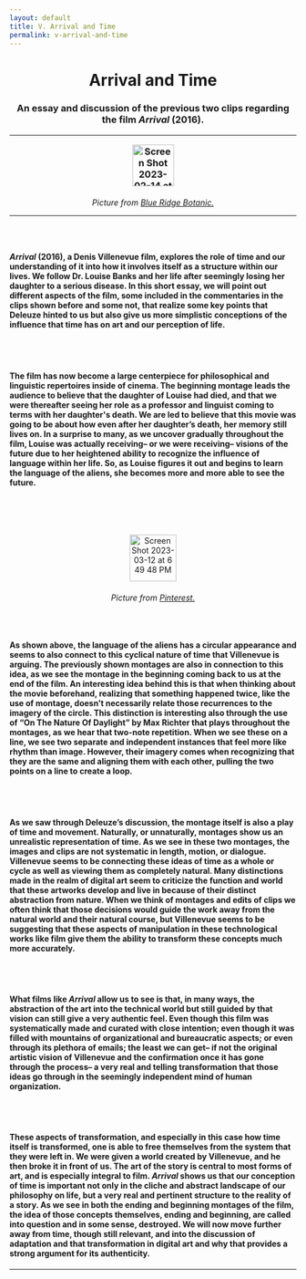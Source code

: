 ```yaml
---
layout: default
title: V. Arrival and Time
permalink: v-arrival-and-time
---
```

<!-- Add an essay or interpretive material below this line,
using HTML or markdown.  Do not modify this file above this line -->
<h1><center>Arrival and Time</center>
<h3><center>An essay and discussion of the previous two clips regarding the film <i>Arrival</i> (2016).</center>
<hr>
<p style="text-align:center;"><img width="73" alt="Screen Shot 2023-02-14 at 6 36 45 PM" src="https://user-images.githubusercontent.com/122332459/218895077-86f3c170-98ea-4b93-b802-819fe61e8277.png"></p>
<h6><center>Picture from <a href="https://www.blueridgebotanic.com/blog/florilegium">Blue Ridge Botanic.</a></center>
<hr>
<br>
<h4><i>Arrival</i> (2016), a Denis Villenevue film, explores the role of time and our understanding of it into how it involves itself as a structure within our lives. We follow Dr. Louise Banks and her life after seemingly losing her daughter to a serious disease. In this short essay, we will point out different aspects of the film, some included in the commentaries in the clips shown before and some not, that realize some key points that Deleuze hinted to us but also give us more simplistic conceptions of the influence that time has on art and our perception of life.</h4> 
<br>
<br>
<h4>The film has now become a large centerpiece for philosophical and linguistic repertoires inside of cinema. The beginning montage leads the audience to believe that the daughter of Louise had died, and that we were thereafter seeing her role as a professor and linguist coming to terms with her daughter's death. We are led to believe that this movie was going to be about how even after her daughter’s death, her memory still lives on. In a surprise to many, as we uncover gradually throughout the film, Louise was actually receiving– or we were receiving– visions of the future due to her heightened ability to recognize the influence of language within her life. So, as Louise figures it out and begins to learn the language of the aliens, she becomes more and more able to see the future.</h4>
<br>
<br>
<br>
<p style="text-align:center;"><img width="82" alt="Screen Shot 2023-03-12 at 6 49 48 PM" src="https://user-images.githubusercontent.com/122332459/224581969-13c76853-e305-4e9a-b53e-9b2a3d31f5c1.png"></p>
  <h6><center>Picture from <a href="https://www.pinterest.com/pin/476959416790757876/">Pinterest.</a></center>
<br>
<br>
<h4>As shown above, the language of the aliens has a circular appearance and seems to also connect to this cyclical nature of time that Villenevue is arguing. The previously shown montages are also in connection to this idea, as we see the montage in the beginning coming back to us at the end of the film. An interesting idea behind this is that when thinking about the movie beforehand, realizing that something happened twice, like the use of montage, doesn’t necessarily relate those recurrences to the imagery of the circle. This distinction is interesting also through the use of “On The Nature Of Daylight” by Max Richter that plays throughout the montages, as we hear that two-note repetition. When we see these on a line, we see two separate and independent instances that feel more like rhythm than image. However, their imagery comes when recognizing that they are the same and aligning them with each other, pulling the two points on a line to create a loop.</h4>
<br>
<br>
<h4>As we saw through Deleuze’s discussion, the montage itself is also a play of time and movement. Naturally, or unnaturally, montages show us an unrealistic representation of time. As we see in these two montages, the images and clips are not systematic in length, motion, or dialogue. Villenevue seems to be connecting these ideas of time as a whole or cycle as well as viewing them as completely natural. Many distinctions made in the realm of digital art seem to criticize the function and world that these artworks develop and live in because of their distinct abstraction from nature. When we think of montages and edits of clips we often think that those decisions would guide the work away from the natural world and their natural course, but Villenevue seems to be suggesting that these aspects of manipulation in these technological works like film give them the ability to transform these concepts much more accurately. </h4>
<br>
<br>
<h4>What films like <i>Arrival</i> allow us to see is that, in many ways, the abstraction of the art into the technical world but still guided by that vision can still give a very authentic feel. Even though this film was systematically made and curated with close intention; even though it was filled with mountains of organizational and bureaucratic aspects; or even through its plethora of emails; the least we can get– if not the original artistic vision of Villenevue and the confirmation once it has gone through the process– a very real and telling transformation that those ideas go through in the seemingly independent mind of human organization. </h4>
<br>
<br>
<h4>These aspects of transformation, and especially in this case how time itself is transformed, one is able to free themselves from the system that they were left in. We were given a world created by Villenevue, and he then broke it in front of us. The art of the story is central to most forms of art, and is especially integral to film. <i>Arrival</i> shows us that our conception of time is important not only in the cliche and abstract landscape of our philosophy on life, but a very real and pertinent structure to the reality of a story. As we see in both the ending and beginning montages of the film, the idea of those concepts themselves, ending and beginning, are called into question and in some sense, destroyed. We will now move further away from time, though still relevant, and into the discussion of adaptation and that transformation in digital art and why that provides a strong argument for its authenticity. </h4>
<hr>
